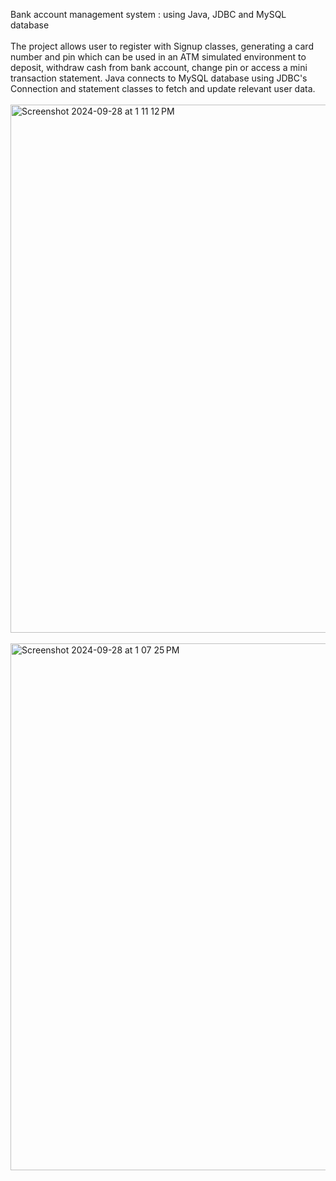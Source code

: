 Bank account management system : using Java, JDBC and MySQL database 
<br><br>
The project allows user to register with Signup classes, generating a card number and pin which can be used in an ATM simulated environment to deposit, withdraw cash from bank account, change pin or access a mini transaction statement. Java connects to MySQL database using JDBC's Connection and statement classes to fetch and update relevant user data.
<br> <br>
<img width="845" alt="Screenshot 2024-09-28 at 1 11 12 PM" src="https://github.com/user-attachments/assets/0433eb96-8ec0-45d5-b0e0-3065d215aa4b">
<br><br>
<img width="843" alt="Screenshot 2024-09-28 at 1 07 25 PM" src="https://github.com/user-attachments/assets/7cef1259-c7e4-4cac-8e43-0db099146721">
